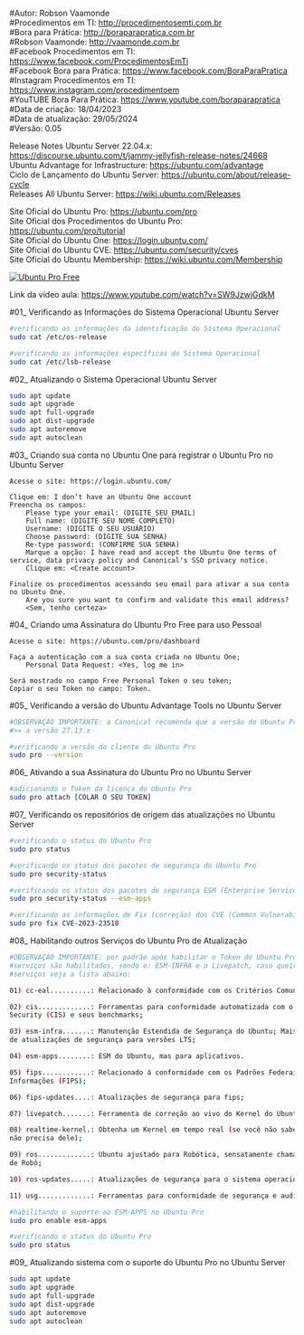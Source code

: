 #Autor: Robson Vaamonde<br>
#Procedimentos em TI: http://procedimentosemti.com.br<br>
#Bora para Prática: http://boraparapratica.com.br<br>
#Robson Vaamonde: http://vaamonde.com.br<br>
#Facebook Procedimentos em TI: https://www.facebook.com/ProcedimentosEmTi<br>
#Facebook Bora para Prática: https://www.facebook.com/BoraParaPratica<br>
#Instagram Procedimentos em TI: https://www.instagram.com/procedimentoem<br>
#YouTUBE Bora Para Prática: https://www.youtube.com/boraparapratica<br>
#Data de criação: 18/04/2023<br>
#Data de atualização: 29/05/2024<br>
#Versão: 0.05<br>

Release Notes Ubuntu Server 22.04.x: https://discourse.ubuntu.com/t/jammy-jellyfish-release-notes/24668<br>
Ubuntu Advantage for Infrastructure: https://ubuntu.com/advantage<br>
Ciclo de Lançamento do Ubuntu Server: https://ubuntu.com/about/release-cycle<br>
Releases All Ubuntu Server: https://wiki.ubuntu.com/Releases

Site Oficial do Ubuntu Pro: https://ubuntu.com/pro<br>
Site Oficial dos Procedimentos do Ubuntu Pro: https://ubuntu.com/pro/tutorial<br>
Site Oficial do Ubuntu One: https://login.ubuntu.com/<br>
Site Oficial do Ubuntu CVE: https://ubuntu.com/security/cves<br>
Site Oficial do Ubuntu Membership: https://wiki.ubuntu.com/Membership

[![Ubuntu Pro Free](http://img.youtube.com/vi/SW9JzwjGdkM/0.jpg)](https://www.youtube.com/watch?v=SW9JzwjGdkM "Ubuntu Pro Free")

Link da vídeo aula: https://www.youtube.com/watch?v=SW9JzwjGdkM

#01_ Verificando as Informações do Sistema Operacional Ubuntu Server<br>

```bash
#verificando as informações da identificação do Sistema Operacional
sudo cat /etc/os-release

#verificando as informações específicas do Sistema Operacional
sudo cat /etc/lsb-release
```

#02_ Atualizando o Sistema Operacional Ubuntu Server<br>

```bash
sudo apt update
sudo apt upgrade
sudo apt full-upgrade
sudo apt dist-upgrade
sudo apt autoremove
sudo apt autoclean
```

#03_ Criando sua conta no Ubuntu One para registrar o Ubuntu Pro no Ubuntu Server<br>

	Acesse o site: https://login.ubuntu.com/

	Clique em: I don’t have an Ubuntu One account
	Preencha os campos: 
		Please type your email: (DIGITE_SEU_EMAIL)
		Full name: (DIGITE SEU NOME COMPLETO)
		Username: (DIGITE O SEU USUÁRIO)
		Choose password: (DIGITE SUA SENHA)
		Re-type password: (CONFIRME SUA SENHA)
		Marque a opção: I have read and accept the Ubuntu One terms of service, data privacy policy and Canonical's SSO privacy notice.
		Clique em: <Create account>
	
	Finalize os procedimentos acessando seu email para ativar a sua conta no Ubuntu One.
		Are you sure you want to confirm and validate this email address?
		<Sem, tenho certeza>

#04_ Criando uma Assinatura do Ubuntu Pro Free para uso Pessoal<br>

	Acesse o site: https://ubuntu.com/pro/dashboard

	Faça a autenticação com a sua conta criada no Ubuntu One;
		Personal Data Request: <Yes, log me in>
	
	Será mostrado no campo Free Personal Token o seu token;
	Copiar o seu Token no campo: Token.

#05_ Verificando a versão do Ubuntu Advantage Tools no Ubuntu Server<br>

```bash
#OBSERVAÇÃO IMPORTANTE: a Canonical recomenda que a versão do Ubuntu Pro Client seja 
#>= a versão 27.13.x

#verificando a versão do cliente do Ubuntu Pro
sudo pro --version
```

#06_ Ativando a sua Assinatura do Ubuntu Pro no Ubuntu Server<br>

```bash
#adicionando o Token da licença do Ubuntu Pro
sudo pro attach [COLAR O SEU TOKEN]
```

#07_ Verificando os repositórios de origem das atualizações no Ubuntu Server<br>

```bash
#verificando o status do Ubuntu Pro
sudo pro status

#verificando os status dos pacotes de segurança do Ubuntu Pro
sudo pro security-status

#verificando os status dos pacotes de segurança ESM (Enterprise Service Manger) do Ubuntu Pro
sudo pro security-status --esm-apps

#verificando as informações de Fix (correção) dos CVE (Common Vulnerabilities and Exposures)
sudo pro fix CVE-2023-23518
```

#08_ Habilitando outros Serviços do Ubuntu Pro de Atualização<br>

```bash
#OBSERVAÇÃO IMPORTANTE: por padrão após habilitar o Token do Ubuntu Pro os principais 
#serviços são habilitados, sendo o: ESM-INFRA e o Livepatch, caso queira habilitar mais 
#serviços veja a lista abaixo:

01) cc-eal..........: Relacionado à conformidade com os Critérios Comuns EAL2;

02) cis.............: Ferramentas para conformidade automatizada com o Center of Internet 
Security (CIS) e seus benchmarks;

03) esm-infra.......: Manutenção Estendida de Segurança do Ubuntu; Mais 5 (total de 10) anos
de atualizações de segurança para versões LTS;

04) esm-apps........: ESM do Ubuntu, mas para aplicativos.

05) fips............: Relacionado à conformidade com os Padrões Federais de Processamento de 
Informações (FIPS);

06) fips-updates....: Atualizações de segurança para fips;

07) livepatch.......: Ferramenta de correção ao vivo do Kernel do Ubuntu (livepatch);

08) realtime-kernel.: Obtenha um Kernel em tempo real (se você não sabe o que é, provavelmente
não precisa dele);

09) ros.............: Ubuntu ajustado para Robótica, sensatamente chamado de Sistema Operacional 
de Robô;

10) ros-updates.....: Atualizações de segurança para o sistema operacional do robô;

11) usg.............: Ferramentas para conformidade de segurança e auditoria do sistema.

#habilitando o suporte ao ESM-APPS no Ubuntu Pro
sudo pro enable esm-apps

#verificando o status do Ubuntu Pro
sudo pro status
```

#09_ Atualizando sistema com o suporte do Ubuntu Pro no Ubuntu Server<br>

```bash
sudo apt update
sudo apt upgrade
sudo apt full-upgrade
sudo apt dist-upgrade
sudo apt autoremove
sudo apt autoclean
```
